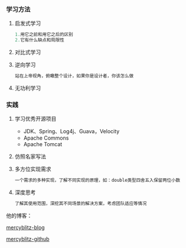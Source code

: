 ### 学习方法

1. 启发式学习

   ```javascript
   1.用它之前和用它之后的区别
   2.它有什么缺点和局限性
   ```

2. 对比式学习

3. 逆向学习

   ```javascript
   站在上帝视角，俯瞰整个设计，如果你是设计者，你该怎么做
   ```

4. 无功利学习



### 实践

1. 学习优秀开源项目

   * JDK、Spring、Log4j、Guava，Velocity
   * Apache Commons
   * Apache Tomcat

2. 仿照名家写法

3. 多方位实现需求

   ```javascript
   一个需求的多种实现，了解不同实现的原理，如：double类型四舍五入保留两位小数
   ```

4. 深度思考

   ```javascript
   了解其使用范围，深挖其不同场景的解决方案，考虑团队适应等情况
   ```


他的博客：

[mercyblitz-blog](https://mercyblitz.iteye.com/)

[mercyblitz-github](https://github.com/mercyblitz)



